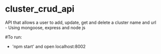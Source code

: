 # cluster_crud_api
API that allows a user to add, update, get and delete a cluster name and url - Using mongoose, express and node js

#To run:
- 'npm start' and open localhost:8002
